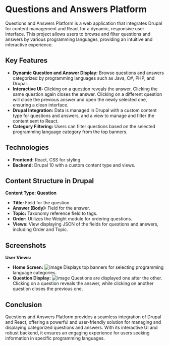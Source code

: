 # Questions and Answers Platform

Questions and Answers Platform is a web application that integrates Drupal for content management and React for a dynamic, responsive user interface. This project allows users to browse and filter questions and answers by various programming languages, providing an intuitive and interactive experience.

## Key Features

- **Dynamic Question and Answer Display:** Browse questions and answers categorized by programming languages such as Java, C#, PHP, and Drupal.
- **Interactive UI:** Clicking on a question reveals the answer. Clicking the same question again closes the answer. Clicking on a different question will close the previous answer and open the newly selected one, ensuring a clean interface.
- **Drupal Integration:** Data is managed in Drupal with a custom content type for questions and answers, and a view to manage and filter the content sent to React.
- **Category Filtering:** Users can filter questions based on the selected programming language category from the top banners.

## Technologies

- **Frontend:** React, CSS for styling.
- **Backend:** Drupal 10 with a custom content type and views.

## Content Structure in Drupal

**Content Type: Question**
- **Title:** Field for the question.
- **Answer (Body):** Field for the answer.
- **Topic:** Taxonomy reference field to tags.
- **Order:** Utilizes the Weight module for ordering questions.
- **Views:** View displaying JSON of the fields for questions and answers, including Order and Topic.

## Screenshots

**User Views:**
- **Home Screen:**
  ![image](https://github.com/user-attachments/assets/fc833b91-874f-4a1c-a43a-21fb33f10a21)
  Displays top banners for selecting programming language categories.
- **Question Display:**
  ![image](https://github.com/user-attachments/assets/80a16159-103f-4d5b-974e-4d5a8b6bd5ea)
   Questions are displayed one after the other. Clicking on a question reveals the answer, while clicking on another question closes the previous one.

## Conclusion

Questions and Answers Platform provides a seamless integration of Drupal and React, offering a powerful and user-friendly solution for managing and displaying categorized questions and answers. With its interactive UI and robust backend, it ensures an engaging experience for users seeking information in specific programming languages.

